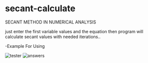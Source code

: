 # secant-calculate
SECANT METHOD IN NUMERICAL ANALYSIS

just enter the first variable values and the equation then program will calculate secant values with needed iterations..

-Example For Using

![tester](https://user-images.githubusercontent.com/84380549/125459753-cdb48cef-3aca-4c50-9c52-9e0387145e1e.png)
![answers](https://user-images.githubusercontent.com/84380549/125459782-6d6677df-427f-4137-85eb-0fc28bd60012.png)
